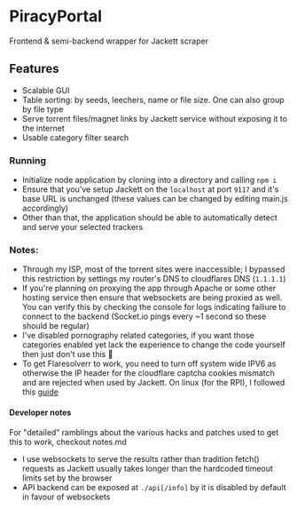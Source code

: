 # PiracyPortal
 Frontend & semi-backend wrapper for Jackett scraper
 
## Features ##
* Scalable GUI
* Table sorting: by seeds, leechers, name or file size. One can also group by file type
* Serve torrent files/magnet links by Jackett service without exposing it to the internet
* Usable category filter search

 ### Running ###
* Initialize node application by cloning into a directory and calling `npm i`
* Ensure that you've setup Jackett on the `localhost` at port `9117` and it's base URL is unchanged (these values can be changed by editing main.js accordingly)
* Other than that, the application should be able to automatically detect and serve your selected trackers

### Notes: ###
* Through my ISP, most of the torrent sites were inaccessible; I bypassed this restriction by settings my router's DNS to cloudflares DNS (`1.1.1.1`)
* If you're planning on proxying the app through Apache or some other hosting service then ensure that websockets are being proxied as well. You can verify this by checking the console for logs indicating failiure to connect to the backend (Socket.io pings every ~1 second so these should be regular)
* I've disabled pornography related categories, if you want those categories enabled yet lack the experience to change the code yourself then just don't use this 🤷
* To get Flaresolverr to work, you need to turn off system wide IPV6 as otherwise the IP header for the cloudflare captcha cookies mismatch and are rejected when used by Jackett. On linux (for the RPI), I followed this [guide](https://cwesystems.com/?p=231) 

#### Developer notes ####
For "detailed" ramblings about the various hacks and patches used to get this to work, checkout notes.md

* I use websockets to serve the results rather than tradition fetch() requests as Jackett usually takes longer than the hardcoded timeout limits set by the browser
* API backend can be exposed at `./api[/info]` by it is disabled by default in favour of websockets
